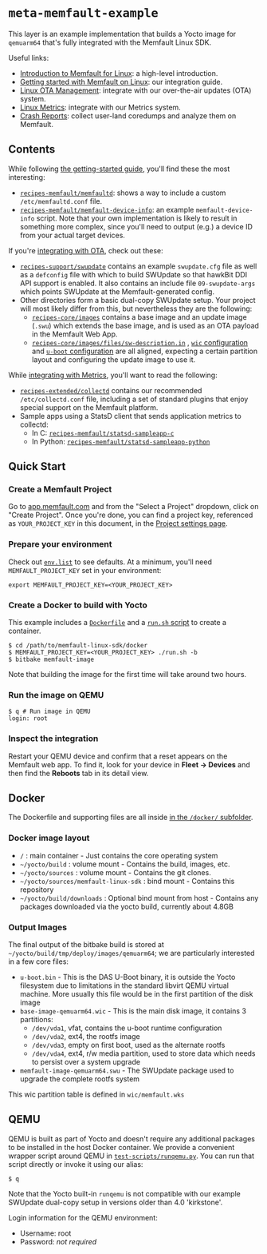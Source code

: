 # `meta-memfault-example`

This layer is an example implementation that builds a Yocto image for
`qemuarm64` that's fully integrated with the Memfault Linux SDK.

Useful links:

- [Introduction to Memfault for Linux][docs-linux-introduction]: a high-level
  introduction.
- [Getting started with Memfault on Linux][docs-linux-getting-started]: our
  integration guide.
- [Linux OTA Management][docs-linux-ota]: integrate with our over-the-air
  updates (OTA) system.
- [Linux Metrics][docs-linux-metrics]: integrate with our Metrics system.
- [Crash Reports][docs-linux-coredumps]: collect user-land coredumps and analyze
  them on Memfault.

## Contents

While following [the getting-started guide][docs-linux-getting-started], you'll
find these the most interesting:

- [`recipes-memfault/memfaultd`](recipes-memfault/memfaultd): shows a way to
  include a custom `/etc/memfaultd.conf` file.
- [`recipes-memfault/memfault-device-info`](recipes-memfault/memfault-device-info):
  an example `memfault-device-info` script. Note that your own implementation is
  likely to result in something more complex, since you'll need to output (e.g.)
  a device ID from your actual target devices.

If you're [integrating with OTA][docs-linux-ota], check out these:

- [`recipes-support/swupdate`](recipes-support/swupdate) contains an example
  `swupdate.cfg` file as well as a `defconfig` file with which to build SWUpdate
  so that hawkBit DDI API support is enabled. It also contains an include file
  `09-swupdate-args` which points SWUpdate at the Memfault-generated config.
- Other directories form a basic dual-copy SWUpdate setup. Your project will
  most likely differ from this, but nevertheless they are the following:
  - [`recipes-core/images`](recipes-core/images) contains a base image and an
    update image (`.swu`) which extends the base image, and is used as an OTA
    payload in the Memfault Web App.
  - [`recipes-core/images/files/sw-description.in`](recipes-core/images/files/sw-description.in)
    , [`wic` configuration](wic) and
    [`u-boot` configuration](recipes-bsp/u-boot) are all aligned, expecting a
    certain partition layout and configuring the update image to use it.

While [integrating with Metrics][docs-linux-metrics], you'll want to read the
following:

- [`recipes-extended/collectd`](recipes-extended/collectd) contains our
  recommended `/etc/collectd.conf` file, including a set of standard plugins
  that enjoy special support on the Memfault platform.
- Sample apps using a StatsD client that sends application metrics to collectd:
  - In C:
    [`recipes-memfault/statsd-sampleapp-c`](recipes-memfault/statsd-sampleapp-c)
  - In Python:
    [`recipes-memfault/statsd-sampleapp-python`](recipes-memfault/statsd-sampleapp-python)

## Quick Start

### Create a Memfault Project

Go to [app.memfault.com](https://app.memfault.com) and from the "Select a
Project" dropdown, click on "Create Project". Once you're done, you can find a
project key, referenced as `YOUR_PROJECT_KEY` in this document, in the
[Project settings page](https://app.memfault.com/organizations/-/projects/-/settings).

### Prepare your environment

Check out [`env.list`](/docker/env.list) to see defaults. At a minimum, you'll
need `MEMFAULT_PROJECT_KEY` set in your environment:

```shell
export MEMFAULT_PROJECT_KEY=<YOUR_PROJECT_KEY>
```

### Create a Docker to build with Yocto

This example includes a [`Dockerfile`](/docker/Dockerfile) and a
[`run.sh` script](/docker/run.sh) to create a container.

```shell
$ cd /path/to/memfault-linux-sdk/docker
$ MEMFAULT_PROJECT_KEY=<YOUR_PROJECT_KEY> ./run.sh -b
$ bitbake memfault-image
```

Note that building the image for the first time will take around two hours.

### Run the image on QEMU

```shell
$ q # Run image in QEMU
login: root
```

### Inspect the integration

Restart your QEMU device and confirm that a reset appears on the Memfault web
app. To find it, look for your device in **Fleet -> Devices** and then find the
**Reboots** tab in its detail view.

## Docker

The Dockerfile and supporting files are all inside
[in the `/docker/` subfolder](/docker/).

### Docker image layout

- `/` : main container - Just contains the core operating system
- `~/yocto/build` : volume mount - Contains the build, images, etc.
- `~/yocto/sources` : volume mount - Contains the git clones.
- `~/yocto/sources/memfault-linux-sdk` : bind mount - Contains this repository
- `~/yocto/build/downloads` : Optional bind mount from host - Contains any
  packages downloaded via the yocto build, currently about 4.8GB

### Output Images

The final output of the bitbake build is stored at
`~/yocto/build/tmp/deploy/images/qemuarm64`; we are particularly interested in a
few core files:

- `u-boot.bin` - This is the DAS U-Boot binary, it is outside the Yocto
  filesystem due to limitations in the standard libvirt QEMU virtual machine.
  More usually this file would be in the first partition of the disk image
- `base-image-qemuarm64.wic` - This is the main disk image, it contains 3
  partitions:
  - `/dev/vda1`, vfat, contains the u-boot runtime configuration
  - `/dev/vda2`, ext4, the rootfs image
  - `/dev/vda3`, empty on first boot, used as the alternate rootfs
  - `/dev/vda4`, ext4, r/w media partition, used to store data which needs to
    persist over a system upgrade
- `memfault-image-qemuarm64.swu` - The SWUpdate package used to upgrade the
  complete rootfs system

This wic partition table is defined in `wic/memfault.wks`

## QEMU

QEMU is built as part of Yocto and doesn't require any additional packages to be
installed in the host Docker container. We provide a convenient wrapper script
around QEMU in [`test-scripts/runqemu.py`](/test-scripts/runqemu.py). You can
run that script directly or invoke it using our alias:

```
$ q
```

Note that the Yocto built-in `runqemu` is not compatible with our example
SWUpdate dual-copy setup in versions older than 4.0 'kirkstone'.

Login information for the QEMU environment:

- Username: root
- Password: _not required_

[docs-linux-introduction]: https://docs.memfault.com/docs/linux/introduction
[docs-linux-getting-started]: https://mflt.io/linux-getting-started
[docs-linux-metrics]: https://mflt.io/linux-metrics
[docs-linux-ota]: https://mflt.io/linux-ota-integration-guide
[docs-linux-coredumps]: https://mflt.io/linux-coredumps
